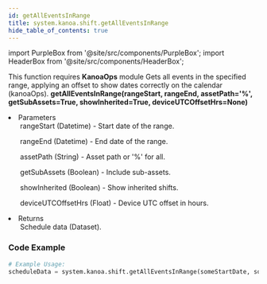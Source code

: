 ```yaml
---
id: getAllEventsInRange
title: system.kanoa.shift.getAllEventsInRange
hide_table_of_contents: true
---
```


import PurpleBox from '@site/src/components/PurpleBox';
import HeaderBox from '@site/src/components/HeaderBox';

<PurpleBox>This function requires <b>KanoaOps</b> module</PurpleBox>
<HeaderBox header="Description">Gets all events in the specified range, applying an offset to show dates correctly on the calendar (kanoaOps).</HeaderBox>
<HeaderBox header="Syntax">
    <b>getAllEventsInRange(rangeStart, rangeEnd, assetPath='%', getSubAssets=True, showInherited=True, deviceUTCOffsetHrs=None)</b>
    <li>Parameters <br />
        <ul>rangeStart (Datetime) - Start date of the range.</ul>
        <ul>rangeEnd (Datetime) - End date of the range.</ul>
        <ul>assetPath (String) - Asset path or '%' for all.</ul>
        <ul>getSubAssets (Boolean) - Include sub-assets.</ul>
        <ul>showInherited (Boolean) - Show inherited shifts.</ul>
        <ul>deviceUTCOffsetHrs (Float) - Device UTC offset in hours.</ul>
    </li>
    <li>Returns <br />
        <ul>Schedule data (Dataset).</ul>
    </li>
</HeaderBox>

### Code Example

```python
# Example Usage:
scheduleData = system.kanoa.shift.getAllEventsInRange(someStartDate, someEndDate, 'someAssetPath', True, True, 5.5)
